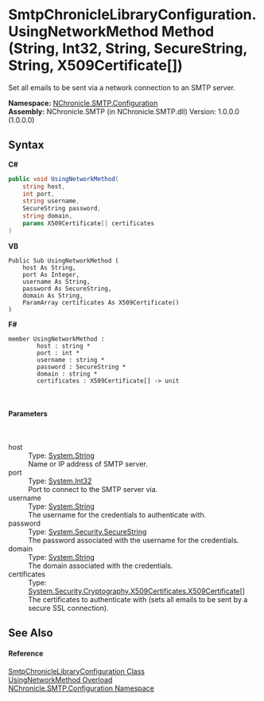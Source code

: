 # SmtpChronicleLibraryConfiguration.UsingNetworkMethod Method (String, Int32, String, SecureString, String, X509Certificate[])
 

Set all emails to be sent via a network connection to an SMTP server.

**Namespace:**&nbsp;<a href="N_NChronicle_SMTP_Configuration.md">NChronicle.SMTP.Configuration</a><br />**Assembly:**&nbsp;NChronicle.SMTP (in NChronicle.SMTP.dll) Version: 1.0.0.0 (1.0.0.0)

## Syntax

**C#**<br />
``` C#
public void UsingNetworkMethod(
	string host,
	int port,
	string username,
	SecureString password,
	string domain,
	params X509Certificate[] certificates
)
```

**VB**<br />
``` VB
Public Sub UsingNetworkMethod ( 
	host As String,
	port As Integer,
	username As String,
	password As SecureString,
	domain As String,
	ParamArray certificates As X509Certificate()
)
```

**F#**<br />
``` F#
member UsingNetworkMethod : 
        host : string * 
        port : int * 
        username : string * 
        password : SecureString * 
        domain : string * 
        certificates : X509Certificate[] -> unit 

```

<br />

#### Parameters
&nbsp;<dl><dt>host</dt><dd>Type: <a href="http://msdn2.microsoft.com/en-us/library/s1wwdcbf" target="_blank">System.String</a><br />Name or IP address of SMTP server.</dd><dt>port</dt><dd>Type: <a href="http://msdn2.microsoft.com/en-us/library/td2s409d" target="_blank">System.Int32</a><br />Port to connect to the SMTP server via.</dd><dt>username</dt><dd>Type: <a href="http://msdn2.microsoft.com/en-us/library/s1wwdcbf" target="_blank">System.String</a><br />The username for the credentials to authenticate with.</dd><dt>password</dt><dd>Type: <a href="http://msdn2.microsoft.com/en-us/library/7kt014s1" target="_blank">System.Security.SecureString</a><br />The password associated with the username for the credentials.</dd><dt>domain</dt><dd>Type: <a href="http://msdn2.microsoft.com/en-us/library/s1wwdcbf" target="_blank">System.String</a><br />The domain associated with the credentials.</dd><dt>certificates</dt><dd>Type: <a href="http://msdn2.microsoft.com/en-us/library/9yc7tebx" target="_blank">System.Security.Cryptography.X509Certificates.X509Certificate</a>[]<br />The certificates to authenticate with (sets all emails to be sent by a secure SSL connection).</dd></dl>

## See Also


#### Reference
<a href="T_NChronicle_SMTP_Configuration_SmtpChronicleLibraryConfiguration.md">SmtpChronicleLibraryConfiguration Class</a><br /><a href="Overload_NChronicle_SMTP_Configuration_SmtpChronicleLibraryConfiguration_UsingNetworkMethod.md">UsingNetworkMethod Overload</a><br /><a href="N_NChronicle_SMTP_Configuration.md">NChronicle.SMTP.Configuration Namespace</a><br />
